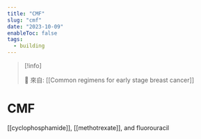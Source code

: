 ```yaml
---
title: "CMF"
slug: "cmf"
date: "2023-10-09"
enableToc: false
tags:
  - building
---
```


> [!info]
>
> 🌱 來自: [[Common regimens for early stage breast cancer]]

# CMF

[[cyclophosphamide]], [[methotrexate]], and fluorouracil
